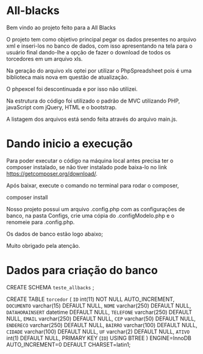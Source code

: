 # All-blacks

Bem vindo ao projeto feito para a All Blacks

O projeto tem como objetivo principal pegar os dados presentes no arquivo xml e inseri-los no banco de dados, com isso apresentando na tela para o usuário final dando-lhe a opção de fazer o download de todos os torcedores em um arquivo xls. 

Na geração do arquivo xls optei por utilizar o PhpSpreadsheet pois é uma biblioteca mais nova em questão de atualização.

O phpexcel foi descontinuada e por isso não utilizei.

Na estrutura do código foi utilizado o padrão de MVC utilizando PHP, javaScript com jQuery, HTML e o bootstrap.

A listagem dos arquivos está sendo feita através do arquivo main.js.
 
# Dando inicio a execução

Para poder executar o código na máquina local antes precisa ter o composer instalado, se não tiver instalado pode baixa-lo no link https://getcomposer.org/download/.

Após baixar, execute o comando no terminal para rodar o composer, 

composer install 

Nosso projeto possui um arquivo .config.php com as configurações de banco, na pasta Configs, crie uma cópia do .configModelo.php e o renomeie para .config.php.

Os dados de banco estão logo abaixo;

Muito obrigado pela atenção.

# Dados para criação do banco

CREATE SCHEMA `teste_allbacks` ;

CREATE TABLE `torcedor` (
  `ID` int(11) NOT NULL AUTO_INCREMENT,
  `DOCUMENTO` varchar(15) DEFAULT NULL,
  `NOME` varchar(250) DEFAULT NULL,
  `DATAHORAINSERT` datetime DEFAULT NULL,
  `TELEFONE` varchar(250) DEFAULT NULL,
  `EMAIL` varchar(250) DEFAULT NULL,
  `CEP` varchar(50) DEFAULT NULL,
  `ENDERECO` varchar(250) DEFAULT NULL,
  `BAIRRO` varchar(100) DEFAULT NULL,
  `CIDADE` varchar(100) DEFAULT NULL,
  `UF` varchar(2) DEFAULT NULL,
  `ATIVO` int(1) DEFAULT NULL,
  PRIMARY KEY (`ID`) USING BTREE
) ENGINE=InnoDB AUTO_INCREMENT=0 DEFAULT CHARSET=latin1;

